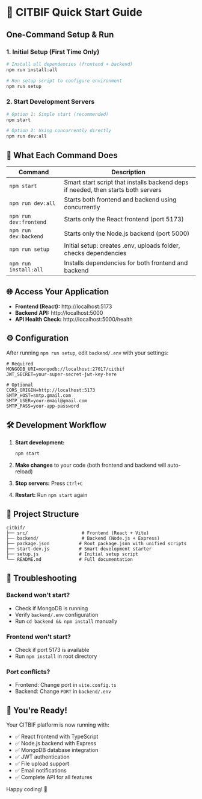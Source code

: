 # 🚀 CITBIF Quick Start Guide

## One-Command Setup & Run

### 1. Initial Setup (First Time Only)
```bash
# Install all dependencies (frontend + backend)
npm run install:all

# Run setup script to configure environment
npm run setup
```

### 2. Start Development Servers
```bash
# Option 1: Simple start (recommended)
npm start

# Option 2: Using concurrently directly
npm run dev:all
```

## 🎯 What Each Command Does

| Command | Description |
|---------|-------------|
| `npm start` | Smart start script that installs backend deps if needed, then starts both servers |
| `npm run dev:all` | Starts both frontend and backend using concurrently |
| `npm run dev:frontend` | Starts only the React frontend (port 5173) |
| `npm run dev:backend` | Starts only the Node.js backend (port 5000) |
| `npm run setup` | Initial setup: creates .env, uploads folder, checks dependencies |
| `npm run install:all` | Installs dependencies for both frontend and backend |

## 🌐 Access Your Application

- **Frontend (React):** http://localhost:5173
- **Backend API:** http://localhost:5000
- **API Health Check:** http://localhost:5000/health

## ⚙️ Configuration

After running `npm run setup`, edit `backend/.env` with your settings:

```env
# Required
MONGODB_URI=mongodb://localhost:27017/citbif
JWT_SECRET=your-super-secret-jwt-key-here

# Optional
CORS_ORIGIN=http://localhost:5173
SMTP_HOST=smtp.gmail.com
SMTP_USER=your-email@gmail.com
SMTP_PASS=your-app-password
```

## 🛠️ Development Workflow

1. **Start development:**
   ```bash
   npm start
   ```

2. **Make changes** to your code (both frontend and backend will auto-reload)

3. **Stop servers:** Press `Ctrl+C`

4. **Restart:** Run `npm start` again

## 📁 Project Structure

```
citbif/
├── src/                    # Frontend (React + Vite)
├── backend/                # Backend (Node.js + Express)
├── package.json           # Root package.json with unified scripts
├── start-dev.js           # Smart development starter
├── setup.js               # Initial setup script
└── README.md              # Full documentation
```

## 🚨 Troubleshooting

### Backend won't start?
- Check if MongoDB is running
- Verify `backend/.env` configuration
- Run `cd backend && npm install` manually

### Frontend won't start?
- Check if port 5173 is available
- Run `npm install` in root directory

### Port conflicts?
- Frontend: Change port in `vite.config.ts`
- Backend: Change `PORT` in `backend/.env`

## 🎉 You're Ready!

Your CITBIF platform is now running with:
- ✅ React frontend with TypeScript
- ✅ Node.js backend with Express
- ✅ MongoDB database integration
- ✅ JWT authentication
- ✅ File upload support
- ✅ Email notifications
- ✅ Complete API for all features

Happy coding! 🚀

